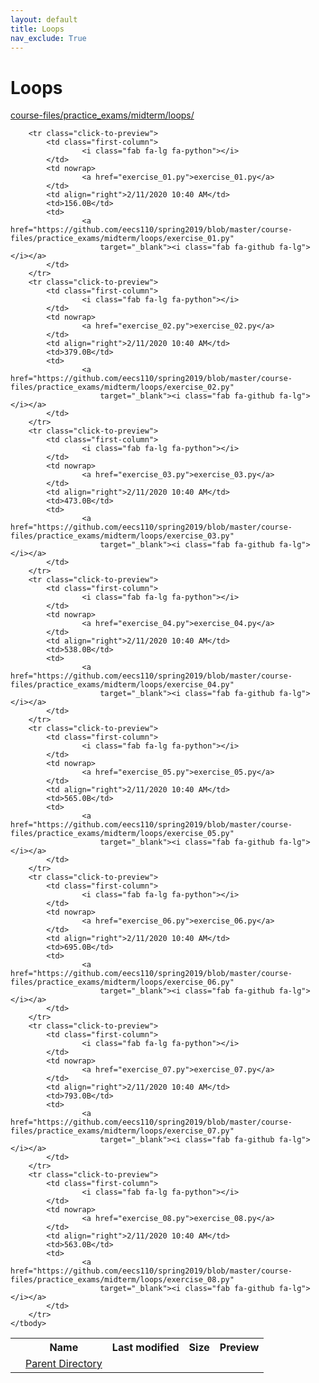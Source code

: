 ```yaml
---
layout: default
title: Loops
nav_exclude: True
---
```


# Loops

[course-files/practice_exams/midterm/loops/](.)

<table class="tbl-files">
    <tbody>
        <tr>
            <th valign="top"></th>
            <th>Name</th>
            <th>Last modified</th>
            <th>Size</th>
            <th>Preview</th>
        </tr>
        <tr>
            <td valign="top">
                <i class="fa fa-folder-open"></i>
            </td>
            <td><a href="../">Parent Directory</a></td>
            <td>&nbsp;</td>
            <td>&nbsp;</td>
            <td>&nbsp;</td>
        </tr>

        <tr class="click-to-preview">
            <td class="first-column">
                    <i class="fab fa-lg fa-python"></i>
            </td>
            <td nowrap>
                    <a href="exercise_01.py">exercise_01.py</a>
            </td>
            <td align="right">2/11/2020 10:40 AM</td>
            <td>156.0B</td>
            <td>
                    <a href="https://github.com/eecs110/spring2019/blob/master/course-files/practice_exams/midterm/loops/exercise_01.py"
                        target="_blank"><i class="fab fa-github fa-lg"></i></a>
            </td>
        </tr>
        <tr class="click-to-preview">
            <td class="first-column">
                    <i class="fab fa-lg fa-python"></i>
            </td>
            <td nowrap>
                    <a href="exercise_02.py">exercise_02.py</a>
            </td>
            <td align="right">2/11/2020 10:40 AM</td>
            <td>379.0B</td>
            <td>
                    <a href="https://github.com/eecs110/spring2019/blob/master/course-files/practice_exams/midterm/loops/exercise_02.py"
                        target="_blank"><i class="fab fa-github fa-lg"></i></a>
            </td>
        </tr>
        <tr class="click-to-preview">
            <td class="first-column">
                    <i class="fab fa-lg fa-python"></i>
            </td>
            <td nowrap>
                    <a href="exercise_03.py">exercise_03.py</a>
            </td>
            <td align="right">2/11/2020 10:40 AM</td>
            <td>473.0B</td>
            <td>
                    <a href="https://github.com/eecs110/spring2019/blob/master/course-files/practice_exams/midterm/loops/exercise_03.py"
                        target="_blank"><i class="fab fa-github fa-lg"></i></a>
            </td>
        </tr>
        <tr class="click-to-preview">
            <td class="first-column">
                    <i class="fab fa-lg fa-python"></i>
            </td>
            <td nowrap>
                    <a href="exercise_04.py">exercise_04.py</a>
            </td>
            <td align="right">2/11/2020 10:40 AM</td>
            <td>538.0B</td>
            <td>
                    <a href="https://github.com/eecs110/spring2019/blob/master/course-files/practice_exams/midterm/loops/exercise_04.py"
                        target="_blank"><i class="fab fa-github fa-lg"></i></a>
            </td>
        </tr>
        <tr class="click-to-preview">
            <td class="first-column">
                    <i class="fab fa-lg fa-python"></i>
            </td>
            <td nowrap>
                    <a href="exercise_05.py">exercise_05.py</a>
            </td>
            <td align="right">2/11/2020 10:40 AM</td>
            <td>565.0B</td>
            <td>
                    <a href="https://github.com/eecs110/spring2019/blob/master/course-files/practice_exams/midterm/loops/exercise_05.py"
                        target="_blank"><i class="fab fa-github fa-lg"></i></a>
            </td>
        </tr>
        <tr class="click-to-preview">
            <td class="first-column">
                    <i class="fab fa-lg fa-python"></i>
            </td>
            <td nowrap>
                    <a href="exercise_06.py">exercise_06.py</a>
            </td>
            <td align="right">2/11/2020 10:40 AM</td>
            <td>695.0B</td>
            <td>
                    <a href="https://github.com/eecs110/spring2019/blob/master/course-files/practice_exams/midterm/loops/exercise_06.py"
                        target="_blank"><i class="fab fa-github fa-lg"></i></a>
            </td>
        </tr>
        <tr class="click-to-preview">
            <td class="first-column">
                    <i class="fab fa-lg fa-python"></i>
            </td>
            <td nowrap>
                    <a href="exercise_07.py">exercise_07.py</a>
            </td>
            <td align="right">2/11/2020 10:40 AM</td>
            <td>793.0B</td>
            <td>
                    <a href="https://github.com/eecs110/spring2019/blob/master/course-files/practice_exams/midterm/loops/exercise_07.py"
                        target="_blank"><i class="fab fa-github fa-lg"></i></a>
            </td>
        </tr>
        <tr class="click-to-preview">
            <td class="first-column">
                    <i class="fab fa-lg fa-python"></i>
            </td>
            <td nowrap>
                    <a href="exercise_08.py">exercise_08.py</a>
            </td>
            <td align="right">2/11/2020 10:40 AM</td>
            <td>563.0B</td>
            <td>
                    <a href="https://github.com/eecs110/spring2019/blob/master/course-files/practice_exams/midterm/loops/exercise_08.py"
                        target="_blank"><i class="fab fa-github fa-lg"></i></a>
            </td>
        </tr>
    </tbody>
</table>

